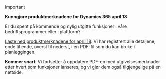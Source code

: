 > [!IMPORTANT]
> **Kunngjøre produktmerknadene for Dynamics 365 april 18**
>
> Er du spent på kommende og nylig utgitte funksjoner i våre bedriftsprogrammer eller -plattform?
>
> [Laste ned produktmerknadene for april 18](https://go.microsoft.com/fwlink/?linkid=870424). Vi har registrert alle detaljene, ende til ende, øverst til nederst, i én PDF-fil som du kan bruke i planleggingen.  
>
> **Kommer snart**: Vi fortsetter å oppdatere PDF-en med utgivelsesmerknader etter hvert som funksjoner lanseres, og vi gjør dem også tilgjengelige på en nettside. 
